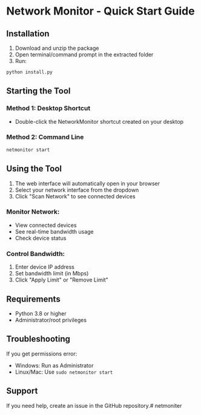 # Network Monitor - Quick Start Guide

## Installation

1. Download and unzip the package
2. Open terminal/command prompt in the extracted folder
3. Run:
```bash
python install.py
```

## Starting the Tool

### Method 1: Desktop Shortcut
- Double-click the NetworkMonitor shortcut created on your desktop

### Method 2: Command Line
```bash
netmonitor start
```

## Using the Tool

1. The web interface will automatically open in your browser
2. Select your network interface from the dropdown
3. Click "Scan Network" to see connected devices

### Monitor Network:
- View connected devices
- See real-time bandwidth usage
- Check device status

### Control Bandwidth:
1. Enter device IP address
2. Set bandwidth limit (in Mbps)
3. Click "Apply Limit" or "Remove Limit"

## Requirements
- Python 3.8 or higher
- Administrator/root privileges

## Troubleshooting

If you get permissions error:
- Windows: Run as Administrator
- Linux/Mac: Use `sudo netmonitor start`

## Support
If you need help, create an issue in the GitHub repository.# netmoniter
